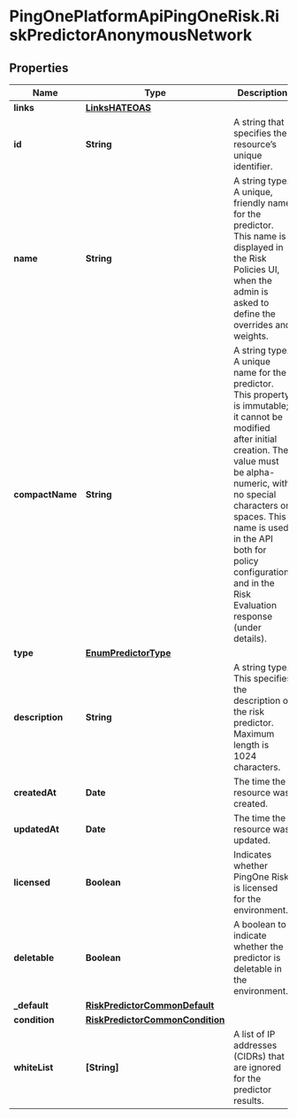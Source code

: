 # PingOnePlatformApiPingOneRisk.RiskPredictorAnonymousNetwork

## Properties

Name | Type | Description | Notes
------------ | ------------- | ------------- | -------------
**links** | [**LinksHATEOAS**](LinksHATEOAS.md) |  | [optional] 
**id** | **String** | A string that specifies the resource’s unique identifier. | [optional] [readonly] 
**name** | **String** | A string type. A unique, friendly name for the predictor. This name is displayed in the Risk Policies UI, when the admin is asked to define the overrides and weights. | 
**compactName** | **String** | A string type. A unique name for the predictor. This property is immutable; it cannot be modified after initial creation. The value must be alpha-numeric, with no special characters or spaces. This name is used in the API both for policy configuration, and in the Risk Evaluation response (under details). | 
**type** | [**EnumPredictorType**](EnumPredictorType.md) |  | 
**description** | **String** | A string type. This specifies the description of the risk predictor. Maximum length is 1024 characters. | [optional] 
**createdAt** | **Date** | The time the resource was created. | [optional] [readonly] 
**updatedAt** | **Date** | The time the resource was updated. | [optional] [readonly] 
**licensed** | **Boolean** | Indicates whether PingOne Risk is licensed for the environment. | [optional] [readonly] 
**deletable** | **Boolean** | A boolean to indicate whether the predictor is deletable in the environment. | [optional] [readonly] 
**_default** | [**RiskPredictorCommonDefault**](RiskPredictorCommonDefault.md) |  | [optional] 
**condition** | [**RiskPredictorCommonCondition**](RiskPredictorCommonCondition.md) |  | [optional] 
**whiteList** | **[String]** | A list of IP addresses (CIDRs) that are ignored for the predictor results. | [optional] 


